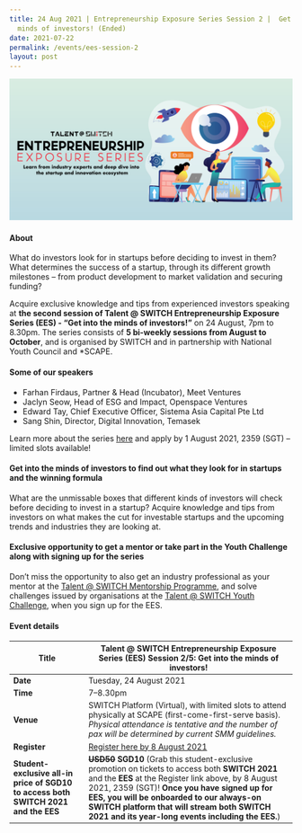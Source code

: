 ```yaml
---
title: 24 Aug 2021 | Entrepreneurship Exposure Series Session 2 |  Get into the
  minds of investors! (Ended)
date: 2021-07-22
permalink: /events/ees-session-2
layout: post
---
```


![Alt text for image on Isomer site](/images/All%20social%20media%20posts%20revised_EDM%20header.png)

#### About

What do investors look for in startups before deciding to invest in them? What determines the success of a startup, through its different growth milestones – from product development to market validation and securing funding?

Acquire exclusive knowledge and tips from experienced investors speaking at **the second session of Talent @ SWITCH Entrepreneurship Exposure Series (EES) - “Get into the minds of investors!”** on 24 August, 7pm to 8.30pm. The series consists of **5 bi-weekly sessions from August to October**, and is organised by SWITCH and in partnership with National Youth Council and *SCAPE. 

#### Some of our speakers

- Farhan Firdaus, Partner & Head (Incubator), Meet Ventures
- Jaclyn Seow, Head of ESG and Impact, Openspace Ventures 
- Edward Tay, Chief Executive Officer, Sistema Asia Capital Pte Ltd 
- Sang Shin, Director, Digital Innovation, Temasek

Learn more about the series [here](https://www.switchsg.org/talent/entrepreneurship-exposure-series/overview) and apply by 1 August 2021, 2359 (SGT) – limited slots available!

#### Get into the minds of investors to find out what they look for in startups and the winning formula

What are the unmissable boxes that different kinds of investors will check before deciding to invest in a startup? Acquire knowledge and tips from investors on what makes the cut for investable startups and the upcoming trends and industries they are looking at.

#### Exclusive opportunity to get a mentor or take part in the Youth Challenge along with signing up for the series

Don’t miss the opportunity to also get an industry professional as your mentor at the [Talent @ SWITCH Mentorship Programme](https://www.switchsg.org/talent/ees/mentorship-programme), and solve challenges issued by organisations at the [Talent @ SWITCH Youth Challenge](https://www.switchsg.org/talent/ees/youth-challenge), when you sign up for the EES.

#### Event details

| **Title** | Talent @ SWITCH Entrepreneurship Exposure Series (EES) Session 2/5: Get into the minds of investors!|
| -------- | -------- |
|**Date** | Tuesday, 24 August 2021 
| **Time**    | 7–8.30pm |
|**Venue** | SWITCH Platform (Virtual), with limited slots to attend physically at SCAPE (first-come-first-serve basis). *Physical attendance is tentative and the number of pax will be determined by current SMM guidelines.*
| **Register** | [Register here by 8 August 2021](https://bit.ly/EESapply) |
|**Student-exclusive all-in price of SGD10 to access both SWITCH 2021 and the EES** | **~~USD50~~ SGD10** (Grab this student-exclusive promotion on tickets to access both **SWITCH 2021** and the **EES** at the Register link above, by 8 August 2021, 2359 (SGT)! **Once you have signed up for EES, you will be onboarded to our always-on SWITCH platform that will stream both SWITCH 2021 and its year-long events including the EES.**)